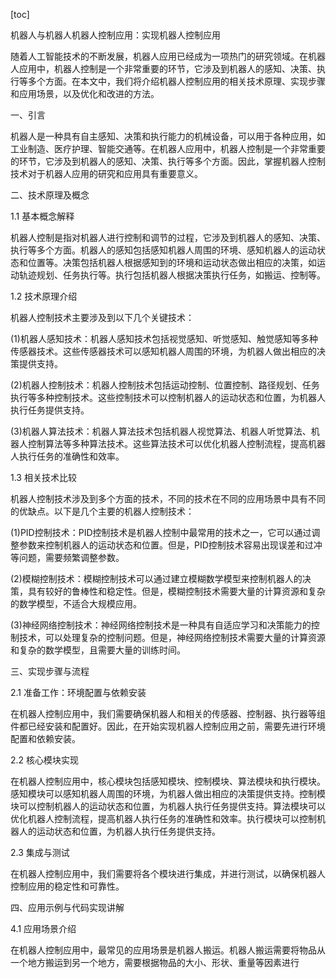 
[toc]                    
                
                
机器人与机器人机器人控制应用：实现机器人控制应用

随着人工智能技术的不断发展，机器人应用已经成为一项热门的研究领域。在机器人应用中，机器人控制是一个非常重要的环节，它涉及到机器人的感知、决策、执行等多个方面。在本文中，我们将介绍机器人控制应用的相关技术原理、实现步骤和应用场景，以及优化和改进的方法。

一、引言

机器人是一种具有自主感知、决策和执行能力的机械设备，可以用于各种应用，如工业制造、医疗护理、智能交通等。在机器人应用中，机器人控制是一个非常重要的环节，它涉及到机器人的感知、决策、执行等多个方面。因此，掌握机器人控制技术对于机器人应用的研究和应用具有重要意义。

二、技术原理及概念

1.1 基本概念解释

机器人控制是指对机器人进行控制和调节的过程，它涉及到机器人的感知、决策、执行等多个方面。机器人的感知包括感知机器人周围的环境、感知机器人的运动状态和位置等。决策包括机器人根据感知到的环境和运动状态做出相应的决策，如运动轨迹规划、任务执行等。执行包括机器人根据决策执行任务，如搬运、控制等。

1.2 技术原理介绍

机器人控制技术主要涉及到以下几个关键技术：

(1)机器人感知技术：机器人感知技术包括视觉感知、听觉感知、触觉感知等多种传感器技术。这些传感器技术可以感知机器人周围的环境，为机器人做出相应的决策提供支持。

(2)机器人控制技术：机器人控制技术包括运动控制、位置控制、路径规划、任务执行等多种控制技术。这些控制技术可以控制机器人的运动状态和位置，为机器人执行任务提供支持。

(3)机器人算法技术：机器人算法技术包括机器人视觉算法、机器人听觉算法、机器人控制算法等多种算法技术。这些算法技术可以优化机器人控制流程，提高机器人执行任务的准确性和效率。

1.3 相关技术比较

机器人控制技术涉及到多个方面的技术，不同的技术在不同的应用场景中具有不同的优缺点。以下是几个主要的机器人控制技术：

(1)PID控制技术：PID控制技术是机器人控制中最常用的技术之一，它可以通过调整参数来控制机器人的运动状态和位置。但是，PID控制技术容易出现误差和过冲等问题，需要频繁调整参数。

(2)模糊控制技术：模糊控制技术可以通过建立模糊数学模型来控制机器人的决策，具有较好的鲁棒性和稳定性。但是，模糊控制技术需要大量的计算资源和复杂的数学模型，不适合大规模应用。

(3)神经网络控制技术：神经网络控制技术是一种具有自适应学习和决策能力的控制技术，可以处理复杂的控制问题。但是，神经网络控制技术需要大量的计算资源和复杂的数学模型，且需要大量的训练时间。

三、实现步骤与流程

2.1 准备工作：环境配置与依赖安装

在机器人控制应用中，我们需要确保机器人和相关的传感器、控制器、执行器等组件都已经安装和配置好。因此，在开始实现机器人控制应用之前，需要先进行环境配置和依赖安装。

2.2 核心模块实现

在机器人控制应用中，核心模块包括感知模块、控制模块、算法模块和执行模块。感知模块可以感知机器人周围的环境，为机器人做出相应的决策提供支持。控制模块可以控制机器人的运动状态和位置，为机器人执行任务提供支持。算法模块可以优化机器人控制流程，提高机器人执行任务的准确性和效率。执行模块可以控制机器人的运动状态和位置，为机器人执行任务提供支持。

2.3 集成与测试

在机器人控制应用中，我们需要将各个模块进行集成，并进行测试，以确保机器人控制应用的稳定性和可靠性。

四、应用示例与代码实现讲解

4.1 应用场景介绍

在机器人控制应用中，最常见的应用场景是机器人搬运。机器人搬运需要将物品从一个地方搬运到另一个地方，需要根据物品的大小、形状、重量等因素进行

